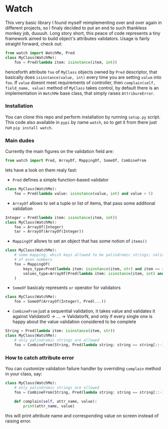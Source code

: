 # Watch

This very basic library I found myself reimplementing over and over again in different projects, so I finaly decided to put an end to such thankless monkey job, duuuuh. Long story short, this peace of code represents a tiny framework aimed to build object's attributes validators. Usage is fairly straight forward, check out:

``` python
from watch import WatchMe, Pred
class MyClass(WatchMe):
    foo = Pred(lambda item: isinstance(item, int))
```
henceforth attribute `foo` of `MyClass` objects owned by `Pred` descriptor, that basically does `isinstance(value, int)` every time you are setting `value` into `foo`. If `value` doesnt meet requirements of controller, then `complain(self, field_name, value)` method of `MyClass` takes control, by default there is an implementation in `WatchMe` base class, that simply raises `AttribureError`.

### Installation
You can clone this repo and perform installation by running `setup.py` script. This code also available in `pypi` by name `watch`, so to get it from there just run `pip install watch`.

### Main dudes
Currently the main figures on the validation field are:
```python
from watch import Pred, ArrayOf, MappingOf, SomeOf, CombineFrom
```
lets have a look on them realy fast:
* `Pred` defines a simple function-based validator
```python
class MyClass(WatchMe):
    foo = Pred(lambda value: isinstance(value, int) and value > 5)
```
* `ArrayOf` allows to set a tuple or list of items, that pass some additonal validation
```python
Integer = Pred(lambda item: isinstance(item, int))
class MyClass(WatchMe):
    foo = ArrayOf(Integer)
    tar = ArrayOf(ArrayOf(Integer))
```
* `MappingOf` allows to set an object that has some notion of `items()`
```python
class MyClass(WatchMe):
    # some mapping, which keys allowed to be palindromic strings; valid values are lists
    # of even numbers
    foo = MappingOf(
        keys_type=Pred(lambda item: isinstance(item, str) and item == item[::-1])),
        values_type=ArrayOf(Pred(lambda item: isinstance(item, int) and not item % 2))
    )
```

* `SomeOf` basicaly represents `or` operator for validators
```python
class MyClass(WatchMe):
    foo = SomeOf(ArrayOf(Integer), Pred(...))
```
* `CombineFrom` just a sequential validation, it takes value and validates it against Validator0 -> ... -> ValidatorN, and only if every single one is happy about the value validation considered to be complete
```python
String = Pred(lambda item: isinstance(item, str))
class MyClass(WatchMe):
    # only palindromic strings are allowed
    foo = CombineFrom(String, Pred(lambda string: string == string[::-1]))
```

### How to catch attribute error
You can customize validation failure handler by overriding `complain` method in your class, say:
```python
class MyClass(WatchMe):
    # only palindromic strings are allowed
    foo = CombineFrom(String, Pred(lambda string: string == string[::-1]))
    
    def complain(self, attr_name, value):
        print(attr_name, value)
```
this will print attribute name and corresponding value on screen instead of raising error.
